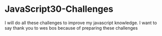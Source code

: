 # JavaScript30-Challenges
I will do all these challenges to improve my javascript knowledge. I want to say thank you to wes bos because of preparing these challenges
